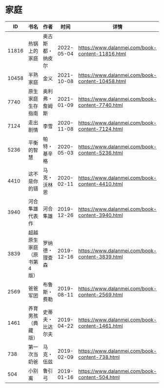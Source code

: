 # 家庭

| ID | 书名 | 作者 | 时间 | 详情 | 下载页面 | EPUB下载链接 | MOBI下载链接 | AZW3下载链接 |
| --- | --- | --- | --- | --- | --- | --- | --- | --- |
| 11816 | 热锅上的家庭 | 奥古斯都・纳皮尔 | 2022-05-04 | https://www.dalanmei.com/book-content-11816.html | https://www.dalanmei.com/download-book-11816.html | http://ct.dalanmei.com/f/31084289-577375139-94d53a | http://ct.dalanmei.com/f/31084289-577383747-ce1a60 | http://ct.dalanmei.com/f/31084289-577384219-428c04 |
| 10458 | 半熟家庭 | 金义 | 2021-10-08 | https://www.dalanmei.com/book-content-10458.html | https://www.dalanmei.com/download-book-10458.html | http://ct.dalanmei.com/f/31084289-570127709-ede037 | http://ct.dalanmei.com/f/31084289-570270331-d1d8ef | http://ct.dalanmei.com/f/31084289-571409870-293f4d |
| 7740 | 原生家庭生存指南 | 奥利弗・詹姆斯 | 2021-01-09 | https://www.dalanmei.com/book-content-7740.html | https://www.dalanmei.com/download-book-7740.html | http://ct.dalanmei.com/f/31084289-571651550-6f9e91 | http://ct.dalanmei.com/f/31084289-572120018-62f99e | http://ct.dalanmei.com/f/31084289-572180108-e1b07f |
| 7124 | 走出剧情 | 李雪 | 2020-11-08 | https://www.dalanmei.com/book-content-7124.html | https://www.dalanmei.com/download-book-7124.html | http://ct.dalanmei.com/f/31084289-571538080-04e6c7 | http://ct.dalanmei.com/f/31084289-571806328-68c68d | http://ct.dalanmei.com/f/31084289-572195895-7108eb |
| 5236 | 平衡的智慧 | 帕特・基辛格 | 2020-05-03 | https://www.dalanmei.com/book-content-5236.html | https://www.dalanmei.com/download-book-5236.html | http://ct.dalanmei.com/f/31084289-571513517-4bd32f | http://ct.dalanmei.com/f/31084289-571776954-266ff0 | http://ct.dalanmei.com/f/31084289-571922495-112ec7 |
| 4410 | 这不是你的错 | 马克・沃林恩 | 2020-02-11 | https://www.dalanmei.com/book-content-4410.html | https://www.dalanmei.com/download-book-4410.html | http://ct.dalanmei.com/f/31084289-571532390-15de72 | http://ct.dalanmei.com/f/31084289-571802235-1f9b7e | http://ct.dalanmei.com/f/31084289-571989605-be6a23 |
| 3940 | 河合隼雄代表作 | 河合隼雄 | 2019-12-26 | https://www.dalanmei.com/book-content-3940.html | https://www.dalanmei.com/download-book-3940.html | http://ct.dalanmei.com/f/31084289-571547657-65384e | http://ct.dalanmei.com/f/31084289-571816274-9f0419 | http://ct.dalanmei.com/f/31084289-572053193-c3eaa4 |
| 3839 | 超越原生家庭（原书第4版） | 罗纳德・理查森 | 2019-12-16 | https://www.dalanmei.com/book-content-3839.html | https://www.dalanmei.com/download-book-3839.html | http://ct.dalanmei.com/f/31084289-571549287-b4d22f | http://ct.dalanmei.com/f/31084289-571827808-73b068 | http://ct.dalanmei.com/f/31084289-572064957-b0bce8 |
| 2569 | 爸爸军团 | 布鲁斯・费勒 | 2019-08-11 | https://www.dalanmei.com/book-content-2569.html | https://www.dalanmei.com/download-book-2569.html | http://ct.dalanmei.com/f/31084289-571582857-84f8f6 | http://ct.dalanmei.com/f/31084289-571736320-541f32 | http://ct.dalanmei.com/f/31084289-571856413-8f5342 |
| 1461 | 养育男孩（典藏版） | 史蒂夫・比达尔夫 | 2019-04-22 | https://www.dalanmei.com/book-content-1461.html | https://www.dalanmei.com/download-book-1461.html | http://ct.dalanmei.com/f/31084289-571526453-824c92 | http://ct.dalanmei.com/f/31084289-571781248-6a949b | http://ct.dalanmei.com/f/31084289-571881216-8482ca |
| 738 | 第一次当奶爸 | 马克・伍兹 | 2019-02-09 | https://www.dalanmei.com/book-content-738.html | https://www.dalanmei.com/download-book-738.html | http://ct.dalanmei.com/f/31084289-571452337-c57d03 | http://ct.dalanmei.com/f/31084289-571786419-94f6d6 | http://ct.dalanmei.com/f/31084289-571885655-a650c4 |
| 504 | 小别离 | 鲁引弓 | 2019-01-16 | https://www.dalanmei.com/book-content-504.html | https://www.dalanmei.com/download-book-504.html | http://ct.dalanmei.com/f/31084289-571453891-fadd6c | http://ct.dalanmei.com/f/31084289-571787457-e76e36 | http://ct.dalanmei.com/f/31084289-571887468-0276d9 |
